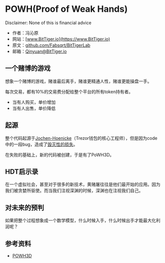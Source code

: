 # POWH(Proof of Weak Hands)

Disclaimer: None of this is financial advice

- 作者：冯沁原
- 网站：[www.BitTiger.io](https://www.BitTiger.io)
- 原文：[github.com/Fabsqrt/BitTigerLab](https://github.com/Fabsqrt/BitTigerLab)
- 邮箱：Qinyuan@BitTiger.io

## 一个赌博的游戏

想象一个赌博的游戏，赌谁最后离手，赌谁更精通人性，赌谁更能操盘一手。

每次交易，都有10%的交易费分配给整个平台的所有token持有者。

- 当有人购买，单价增加
- 当有人出售，单价降低

## 起源

整个代码起源于[Jochen-Hoenicke](https://test.jochen-hoenicke.de/eth/ponzitoken/)（Trezor钱包的核心工程师），但是因为code中的一段bug，造成了[毁灭性的损失](https://blog.goodaudience.com/how-800k-evaporated-from-the-powh-coin-ponzi-scheme-overnight-1b025c33b530)。

在失败的基础上，新的代码被创建，于是有了PoWH3D。

## HDT启示录

在一个虚拟社会，甚至对于很多的新技术，黄赌屠往往是他们最开始的应用。因为我们被贪婪所驱使。而当我们注视深渊的时候，深渊也在注视我们自己。

## 对未来的预判

如果把整个过程想象成一个数学模型，什么时候入手，什么时候出手才能最大化利润呢？


## 参考资料

- [POWH3D](https://powh.io/)

